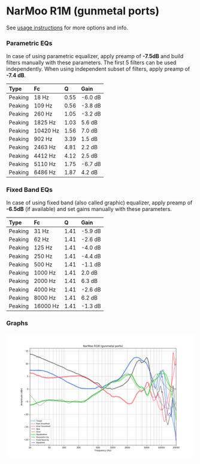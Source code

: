 # NarMoo R1M (gunmetal ports)
See [usage instructions](https://github.com/jaakkopasanen/AutoEq#usage) for more options and info.

### Parametric EQs
In case of using parametric equalizer, apply preamp of **-7.5dB** and build filters manually
with these parameters. The first 5 filters can be used independently.
When using independent subset of filters, apply preamp of **-7.4 dB**.

| Type    | Fc       |    Q | Gain    |
|:--------|:---------|:-----|:--------|
| Peaking | 18 Hz    | 0.55 | -6.0 dB |
| Peaking | 109 Hz   | 0.56 | -3.8 dB |
| Peaking | 260 Hz   | 1.05 | -3.2 dB |
| Peaking | 1825 Hz  | 1.03 | 5.6 dB  |
| Peaking | 10420 Hz | 1.56 | 7.0 dB  |
| Peaking | 902 Hz   | 3.39 | 1.5 dB  |
| Peaking | 2463 Hz  | 4.81 | 2.2 dB  |
| Peaking | 4412 Hz  | 4.12 | 2.5 dB  |
| Peaking | 5110 Hz  | 1.75 | -6.7 dB |
| Peaking | 6486 Hz  | 1.87 | 4.2 dB  |

### Fixed Band EQs
In case of using fixed band (also called graphic) equalizer, apply preamp of **-6.5dB**
(if available) and set gains manually with these parameters.

| Type    | Fc       |    Q | Gain    |
|:--------|:---------|:-----|:--------|
| Peaking | 31 Hz    | 1.41 | -5.9 dB |
| Peaking | 62 Hz    | 1.41 | -2.6 dB |
| Peaking | 125 Hz   | 1.41 | -4.0 dB |
| Peaking | 250 Hz   | 1.41 | -4.4 dB |
| Peaking | 500 Hz   | 1.41 | -1.1 dB |
| Peaking | 1000 Hz  | 1.41 | 2.0 dB  |
| Peaking | 2000 Hz  | 1.41 | 6.3 dB  |
| Peaking | 4000 Hz  | 1.41 | -2.6 dB |
| Peaking | 8000 Hz  | 1.41 | 6.2 dB  |
| Peaking | 16000 Hz | 1.41 | -1.3 dB |

### Graphs
![](./NarMoo%20R1M%20(gunmetal%20ports).png)